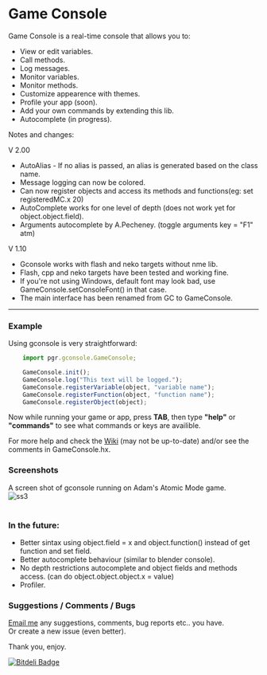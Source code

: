# Game Console

Game Console is a real-time console that allows you to:

* View or edit variables.
* Call methods.
* Log messages.
* Monitor variables.
* Monitor methods.
* Customize appearence with themes.
* Profile your app (soon).
* Add your own commands by extending this lib.
* Autocomplete (in progress).

Notes and changes:<br />

V 2.00<br />

* AutoAlias - If no alias is passed, an alias is generated based on the class name. <br />
* Message logging can now be colored. <br />
* Can now register objects and access its methods and functions(eg: set registeredMC.x 20)
* AutoComplete works for one level of depth (does not work yet for object.object.field).
* Arguments autocomplete by A.Pecheney. (toggle arguments key = "F1" atm)

V 1.10<br />

* Gconsole works with flash and neko targets without nme lib.<br />
* Flash, cpp and neko targets have been tested and working fine.<br />
* If you're not using Windows, default font may look bad, use GameConsole.setConsoleFont() in that case.<br />
* The main interface has been renamed from GC to GameConsole.

____________

### Example

Using gconsole is very straightforward:

```js
    import pgr.gconsole.GameConsole;

    GameConsole.init();
    GameConsole.log("This text will be logged.");
    GameConsole.registerVariable(object, "variable name"); 
    GameConsole.registerFunction(object, "function name");
	GameConsole.registerObject(object);
```

Now while running your game or app, press **TAB**, then type **"help"** or **"commands"**
to see what commands or keys are availible.

For more help and check the [Wiki](https://github.com/ProG4mr/gconsole/wiki) (may not be up-to-date) and/or see the comments in GameConsole.hx.

### Screenshots<br />

A screen shot of gconsole running on Adam's Atomic Mode game.<br />
![ss3](http://i1148.photobucket.com/albums/o562/ProG4mr/ss3.png "Using Mode game")<br /><br />

### In the future:

* Better sintax using object.field = x and object.function() instead of get function and set field.
* Better autocomplete behaviour (similar to blender console).
* No depth restrictions autocomplete and object fields and methods access. (can do object.object.object.x = value)
* Profiler.

### Suggestions / Comments / Bugs 

[Email me](mailto:prog4mr@gmail.com) any suggestions, comments, bug reports etc.. you have.<br />
Or create a new issue (even better). 


Thank you, enjoy.

[![Bitdeli Badge](https://d2weczhvl823v0.cloudfront.net/ProG4mr/gameconsole/trend.png)](https://bitdeli.com/free "Bitdeli Badge")

